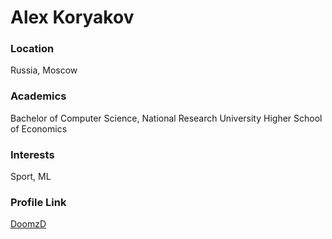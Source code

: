 # Alex Koryakov

### Location

Russia, Moscow

### Academics

Bachelor of Computer Science,
National Research University Higher School of Economics

### Interests

Sport, ML

### Profile Link

[DoomzD](https://github.com/DoomzD)
